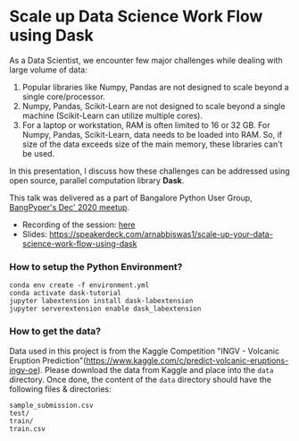 # Scale up Data Science Work Flow using Dask

As a Data Scientist, we encounter few major challenges while dealing with large volume of data: 

1. Popular libraries like Numpy, Pandas are not designed to scale beyond a single core/processor.
2. Numpy, Pandas, Scikit-Learn are not designed to scale beyond a single machine (Scikit-Learn can utilize multiple cores).
3. For a laptop or workstation, RAM is often limited to 16 or 32 GB. For Numpy, Pandas, Scikit-Learn, data needs to be loaded into RAM. So, if size of the data exceeds size of the main memory, these libraries can't be used.

In this presentation, I discuss how these challenges can be addressed using open source, parallel computation library **Dask**.

This talk was delivered as a part of Bangalore Python User Group, [BangPyper's Dec' 2020 meetup](https://www.meetup.com/BangPypers/events/kswpqqybcqbzb/). 
- Recording of the session: [here](https://youtu.be/6w8OyXRFRXg?start=738&end=3670&autoplay=1)
- Slides: https://speakerdeck.com/arnabbiswas1/scale-up-your-data-science-work-flow-using-dask

### How to setup the Python Environment?

```
conda env create -f environment.yml
conda activate dask-tutorial
jupyter labextension install dask-labextension
jupyter serverextension enable dask_labextension
```


### How to get the data?

Data used in this project is from the Kaggle Competition "INGV - Volcanic Eruption Prediction"(https://www.kaggle.com/c/predict-volcanic-eruptions-ingv-oe). Please download the data from Kaggle and place into the `data` directory. Once done, the content of the `data` directory should have the following files & directories:

```
sample_submission.csv  
test/                  
train/                 
train.csv
```
